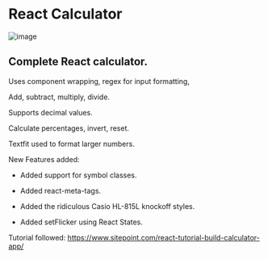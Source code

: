 # React Calculator

![image](https://user-images.githubusercontent.com/65421097/151467430-18d3ac57-7cbf-426b-86d3-7acae70a8bab.png)


## Complete React calculator.

Uses component wrapping, regex for input formatting,

Add, subtract, multiply, divide.

Supports decimal values.

Calculate percentages, invert, reset.

Textfit used to format larger numbers.

New Features added:
- Added support for symbol classes.

- Added react-meta-tags.

- Added the ridiculous Casio HL-815L knockoff styles.

- Added setFlicker using React States.

Tutorial followed:
https://www.sitepoint.com/react-tutorial-build-calculator-app/
